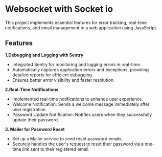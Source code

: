 # Websocket with Socket io
This project implements essential features for error tracking, real-time notifications, and email management in a web application using JavaScript.

## Features
**1.Debugging and Logging with Sentry**
* Integrated Sentry for monitoring and logging errors in real-time.
* Automatically captures application errors and exceptions, providing detailed reports for efficient debugging.
* Ensures better error visibility and faster resolution.
  
**2.Real-Time Notifications**
* Implemented real-time notifications to enhance user experience.
* Welcome Notification: Sends a welcome message immediately after user registration.
* Password Update Notification: Notifies users when they successfully update their password.

**3. Mailer for Password Reset**
* Set up a Mailer service to send reset password emails.
* Securely handles the user's request to reset their password via a one-time link sent to their registered email.
